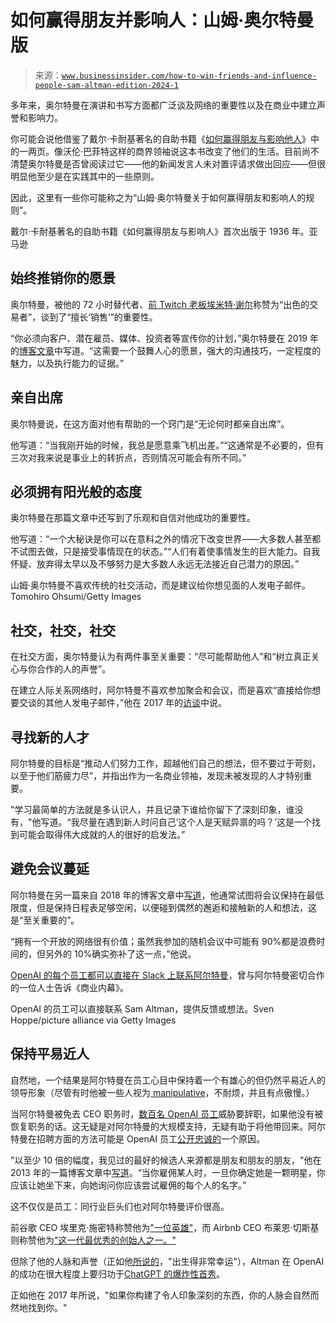 <!--yml

category: 未分类

date: 2024-05-27 15:01:52

-->

# 如何赢得朋友并影响人：山姆·奥尔特曼版

> 来源：[`www.businessinsider.com/how-to-win-friends-and-influence-people-sam-altman-edition-2024-1`](https://www.businessinsider.com/how-to-win-friends-and-influence-people-sam-altman-edition-2024-1)

多年来，奥尔特曼在演讲和书写方面都广泛谈及网络的重要性以及在商业中建立声誉和影响力。

你可能会说他借鉴了戴尔·卡耐基著名的自助书籍《[如何赢得朋友与影响他人](https://www.businessinsider.com/lessons-from-how-to-win-friends-and-influence-people-2015-4)》中的一两页。像沃伦·巴菲特这样的商界领袖说这本书改变了他们的生活。目前尚不清楚奥尔特曼是否曾阅读过它——他的新闻发言人未对置评请求做出回应——但很明显他至少是在实践其中的一些原则。

因此，这里有一些你可能称之为“山姆·奥尔特曼关于如何赢得朋友和影响人的规则”。

戴尔·卡耐基著名的自助书籍《如何赢得朋友与影响人》首次出版于 1936 年。亚马逊

## **始终推销你的愿景**

奥尔特曼，被他的 72 小时替代者、[前 Twitch 老板埃米特·谢尔](https://www.businessinsider.com/emmett-shear-new-ceo-openai-career-education-twitch-startup-2023-11)称赞为“出色的交易者”，谈到了“擅长‘销售’”的重要性。

“你必须向客户、潜在雇员、媒体、投资者等宣传你的计划，”奥尔特曼在 2019 年的[博客文章](https://blog.samaltman.com/how-to-be-successful)中写道。“这需要一个鼓舞人心的愿景，强大的沟通技巧，一定程度的魅力，以及执行能力的证据。”

## 亲自出席

奥尔特曼说，在这方面对他有帮助的一个窍门是“无论何时都亲自出席”。

他写道：“当我刚开始的时候，我总是愿意乘飞机出差。”“这通常是不必要的，但有三次对我来说是事业上的转折点，否则情况可能会有所不同。”

## 必须拥有阳光般的态度

奥尔特曼在那篇文章中还写到了乐观和自信对他成功的重要性。

他写道：“一个大秘诀是你可以在意料之外的情况下改变世界——大多数人甚至都不试图去做，只是接受事情现在的状态。”“人们有着使事情发生的巨大能力。自我怀疑、放弃得太早以及不够努力是大多数人永远无法接近自己潜力的原因。”

山姆·奥尔特曼不喜欢传统的社交活动，而是建议给你想见面的人发电子邮件。Tomohiro Ohsumi/Getty Images

## 社交，社交，社交

在社交方面，奥尔特曼认为有两件事至关重要：“尽可能帮助他人”和“树立真正关心与你合作的人的声誉”。

在建立人际关系网络时，阿尔特曼不喜欢参加聚会和会议，而是喜欢“直接给你想要交谈的其他人发电子邮件，”他在 2017 年的[访谈](https://www.youtube.com/watch?v=45BvnJgwYjk)中说。

## 寻找新的人才

阿尔特曼的目标是“推动人们努力工作，超越他们自己的想法，但不要过于苛刻，以至于他们筋疲力尽”，并指出作为一名商业领袖，发现未被发现的人才特别重要。

"学习最简单的方法就是多认识人，并且记录下谁给你留下了深刻印象，谁没有，"他写道。“我尽量在遇到新人时问自己‘这个人是天赋异禀的吗？’这是一个找到可能会取得伟大成就的人的很好的启发法。”

## 避免会议蔓延

阿尔特曼在另一篇来自 2018 年的博客文章中[写道](https://blog.samaltman.com/productivity)，他通常试图将会议保持在最低限度，但是保持日程表足够空闲，以便碰到偶然的邂逅和接触新的人和想法，这是“至关重要的”。

“拥有一个开放的网络很有价值；虽然我参加的随机会议中可能有 90%都是浪费时间的，但另外的 10%确实弥补了这一点，”他说。

[OpenAI 的每个员工都可以直接在 Slack 上联系阿尔特曼](https://www.businessinsider.com/openai-insiders-describe-sam-altmans-leadership-2023-12)，曾与阿尔特曼密切合作的一位人士告诉《商业内幕》。

OpenAI 的员工可以直接联系 Sam Altman，提供反馈或想法。Sven Hoppe/picture alliance via Getty Images

## 保持平易近人

自然地，一个结果是阿尔特曼在员工心目中保持着一个有雄心的但仍然平易近人的领导形象（尽管有时他被一些人视为[ manipulative](https://www.businessinsider.com/multiple-versions-of-openai-ceo-sam-altman-emerge-2023-12)，不耐烦，并且有点傲慢。）

当阿尔特曼被免去 CEO 职务时，[数百名 OpenAI 员工](https://www.businessinsider.com/discover-the-openai-employees-triumph-2023-11)威胁要辞职，如果他没有被恢复职务的话。这无疑是对阿尔特曼的大规模支持，无疑有助于将他带回来。阿尔特曼在招聘方面的方法可能是 OpenAI 员工[公开忠诚的](https://www.businessinsider.com/openai-employees-react-on-social-media-sam-altman-shock-firing-2023-11)一个原因。

"以至少 10 倍的幅度，我见过的最好的候选人来源都是朋友和朋友的朋友，"他在 2013 年的一篇博客文章中[写道](https://blog.samaltman.com/how-to-hire)。“当你雇佣某人时，一旦你确定她是一颗明星，你应该让她坐下来，向她询问你应该尝试雇佣的每个人的名字。”

这不仅仅是员工：同行业巨头们也对阿尔特曼评价很高。

前谷歌 CEO 埃里克·施密特称赞他为["一位英雄"](https://twitter.com/ericschmidt/status/1725625144519909648?s=20)，而 Airbnb CEO 布莱恩·切斯基则称赞他为["这一代最优秀的创始人之一。"](https://twitter.com/bchesky/status/1725654103739801862)

但除了他的人脉和声誉（正如他[所说的](https://blog.samaltman.com/how-to-be-successful)，"出生得非常幸运"），Altman 在 OpenAI 的成功在很大程度上要归功于[ChatGPT 的爆炸性首秀](https://www.businessinsider.com/chatgpt-openai-executives-are-shocked-by-ai-chatbot-popularity-2023-1)。

正如他在 2017 年所说，"如果你构建了令人印象深刻的东西，你的人脉会自然而然地找到你。"
